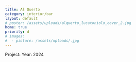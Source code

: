 ```yaml
---
title: Al Querto
category: interior/bar
layout: default
# poster: /assets/uploads/alquerto_lucatoniolo_cover_2.jpg
home: true
priority: d
# images:
#  - picture: /assets/uploads/.jpg
---
```

Project: 
Year: 2024









